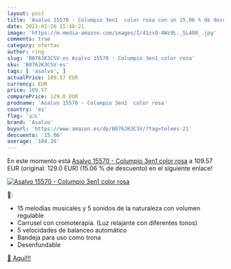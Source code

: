 ```yaml
---
layout: post
title: 'Asalvo 15570 - Columpio 3en1  color rosa con un 15.06 % de descuento'
date: 2021-02-26 15:48:21
image: 'https://m.media-amazon.com/images/I/41zsQ-4Wz9L._SL400_.jpg'
comments: true
category: ofertas
author: ring
slug: 'B076JK3CSV-es Asalvo 15570 - Columpio 3en1 color rosa'
sku: 'B076JK3CSV-es'
tags: [ 'asalvo', ]
actualPrice: 109.57 EUR
currency: EUR
price: 109.57
comparePrice: 129.0 EUR
prodname: 'Asalvo 15570 - Columpio 3en1  color rosa'
country: 'es'
flag: '🇪🇸'
brand: 'Asalvo'
buyurl: 'https://www.amazon.es/dp/B076JK3CSV/?tag=tolees-21'
descuento: '15.06'
average: '104.26'
---
```


En este momento está [Asalvo 15570 - Columpio 3en1  color rosa](https://www.amazon.es/dp/B076JK3CSV/?tag=tolees-21) a 109.57 EUR (original: 129.0 EUR) (15.06 %  de descuento) en el siguiente enlace!

[![Asalvo 15570 - Columpio 3en1  color rosa](https://m.media-amazon.com/images/I/41zsQ-4Wz9L._SL400_.jpg)](https://www.amazon.es/dp/B076JK3CSV/?tag=tolees-21)

🔎:

- 15 melodías musicales y 5 sonidos de la naturaleza con volumen regulable
- Carrusel con cromoterapia. (Luz relajante con diferentes tonos)
- 5 velocidades de balanceo automático
- Bandeja para uso como trona
- Desenfundable

[🛒 Aquí!!!](https://www.amazon.es/dp/B076JK3CSV/?tag=tolees-21)
